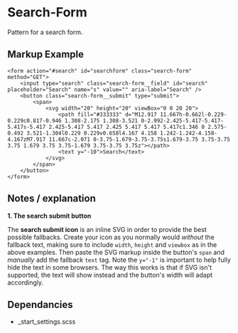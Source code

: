 Search-Form
===========

Pattern for a search form.


Markup Example
--------------

```
<form action="#search" id="searchform" class="search-form" method="GET">
    <input type="search" class="search-form__field" id="search" placeholder="Search" name="s" value="" aria-label="Search" />
    <button class="search-form__submit" type="submit">
        <span>
            <svg width="20" height="20" viewBox="0 0 20 20">
                <path fill="#333333" d="M12.917 11.667h-0.662l-0.229-0.229c0.817-0.946 1.308-2.175 1.308-3.521 0-2.992-2.425-5.417-5.417-5.417s-5.417 2.425-5.417 5.417 2.425 5.417 5.417 5.417c1.346 0 2.575-0.492 3.521-1.304l0.229 0.229v0.658l4.167 4.158 1.242-1.242-4.158-4.167zM7.917 11.667c-2.071 0-3.75-1.679-3.75-3.75s1.679-3.75 3.75-3.75 3.75 1.679 3.75 3.75-1.679 3.75-3.75 3.75z"></path>
                <text y="-10">Search</text>
            </svg>
        </span>
    </button>
</form>
```


Notes / explanation
-------------------

**1. The search submit button**

The **search submit icon** is an inline SVG in order to provide the best possible fallbacks.
Create your icon as you normally would *without* the fallback text, making sure to include `width`, `height` and `viewbox` as in the above examples.
Then paste the SVG markup inside the button's `span` and *manually* add the fallback `text` tag. Note the `y="-1"` is important to help fully hide the text in some browsers.
The way this works is that if SVG isn't supported, the text will show instead and the button's width will adapt accordingly.

Dependancies
------------

* _start_settings.scss